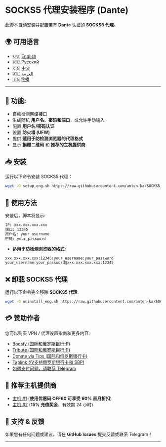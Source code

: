 ﻿# SOCKS5 代理安装程序 (Dante)

此脚本自动安装并配置带有 **Dante** 认证的 **SOCKS5 代理**。

## 🌍 可用语言

-   🇺🇸 [English](https://github.com/anten-ka/SOCKS5_eng/blob/main/README.md)
-   🇷🇺 [Русский](https://github.com/anten-ka/SOCKS5)
-   🇨🇳 [中文](https://github.com/anten-ka/SOCKS5_eng/blob/main/README_zh.md)
-   🇦🇪 [العربية](https://github.com/anten-ka/SOCKS5_eng/blob/main/README_ar.md)
-   🇮🇳 [हिन्दी](https://github.com/anten-ka/SOCKS5_eng/blob/main/README_hi.md)

----------

## 📌 功能:

-   自动检测网络接口
-   生成随机 **用户名、密码和端口**，或允许手动输入
-   配置 **用户名/密码认证**
-   设置 **防火墙 (UFW)**
-   提供 **适用于防检测浏览器的代理格式**
-   显示 **捐赠二维码** 和 **推荐的主机提供商**

## 📥 安装

运行以下命令安装 SOCKS5 代理：

```bash
wget -O setup_eng.sh https://raw.githubusercontent.com/anten-ka/SOCKS5_eng/main/setup_eng.sh && chmod +x setup_eng.sh && sudo ./setup_eng.sh

```

## 🎯 使用方法

安装后，脚本将显示:

```bash
IP: xxx.xxx.xxx.xxx
端口: 12345
用户名: your_username
密码: your_password

```

-   **适用于防检测浏览器的格式:**

```bash
xxx.xxx.xxx.xxx:12345:your_username:your_password
your_username:your_password@xxx.xxx.xxx.xxx:12345

```

## ❌ 卸载 SOCKS5 代理

运行以下命令完全移除 **SOCKS5 代理**:

```bash
wget -O uninstall_eng.sh https://raw.githubusercontent.com/anten-ka/SOCKS5_eng/main/uninstall_eng && chmod +x uninstall_eng.sh && sudo ./uninstall_eng.sh

```

## 💳 赞助作者

您可以购买 VPN / 代理设置指南和更多内容:

-   [Boosty (国际和俄罗斯银行卡)](https://boosty.to/gofreenet)
-   [Tribute (国际和俄罗斯银行卡)](https://web.tribute.tg/p/cJu)
-   [Donate via Tips (国际和俄罗斯银行卡)](https://boosty.to/gofreenet/donate)
-   [Taplink (仅支持俄罗斯银行卡和 SBP)](https://antenka.taplink.ws/)
-   [如遇支付问题，请联系 Telegram](https://t.me/anten_ka)

## 🔗 推荐主机提供商

-   [主机 #1](https://vk.cc/ct29NQ) (**使用优惠码 OFF60 可享受** **60% 首月折扣**)
-   [主机 #2](https://vk.cc/czDwwy) (**15% 充值奖金**，有效期 24 小时)

## 📢 支持 & 反馈

如果您有任何问题或建议，请在 **GitHub Issues** 提交反馈或联系 Telegram！

----------
